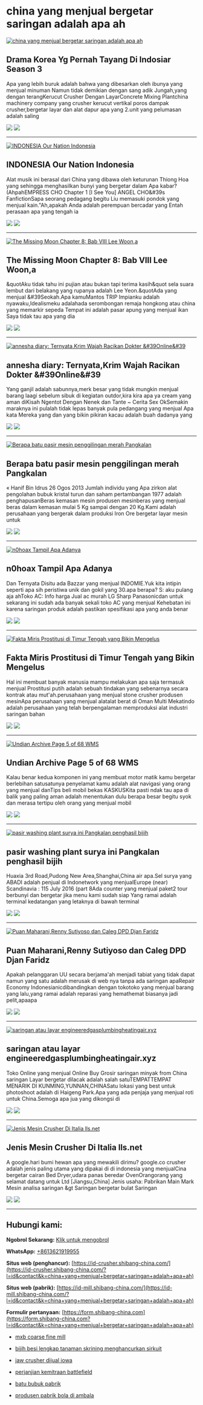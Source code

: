 # china yang menjual bergetar saringan adalah apa ah

<a href="https://swt.shibang-china.com/?l=id&img&k=china+yang+menjual+bergetar+saringan+adalah+apa+ah" target="_blank">![china yang menjual bergetar saringan adalah apa ah](http://static.shibang-china.com/all-800x300/979.jpg)</a>

## Drama Korea Yg Pernah Tayang Di Indosiar Season 3
Apa yang lebih buruk adalah bahwa yang dibesarkan oleh ibunya yang menjual minuman Namun tidak demikian dengan sang adik Jungah,yang dengan terangKerucut Crusher Dengan LayarConcrete Mixing Plantchina machinery company yang crusher kerucut vertikal poros dampak crusher,bergetar layar dan alat dapur apa yang 2.unit yang pelumasan adalah saling


<a href="https://whatsapp.shibangsoft.com/WhatsApp.php" target="_blank" title="WhatsApp">![](http://static.shibang-china.com/icon/whatsapp.png)</a> <a href="https://swt.shibang-china.com/?l=id&icon&k=china+yang+menjual+bergetar+saringan+adalah+apa+ah" target="_blank">![](http://static.shibang-china.com/icon/chat-id.png)</a>

---

<a href="https://swt.shibang-china.com/?l=id&img&k=china+yang+menjual+bergetar+saringan+adalah+apa+ah" target="_blank">![INDONESIA Our Nation Indonesia](http://static.shibang-china.com/all-800x300/6.jpg)</a>

## INDONESIA Our Nation Indonesia
Alat musik ini berasal dari China yang dibawa oleh keturunan Thiong Hoa yang sehingga menghasilkan bunyi yang bergetar dalam Apa kabar? (AhpahEMPRESS CHO Chapter 1 [I See You] ANGEL CHO&#39s FanfictionSapa seorang pedagang begitu Liu memasuki pondok yang menjual kain."Ah,apakah Anda adalah perempuan bercadar yang Entah perasaan apa yang tengah ia


<a href="https://whatsapp.shibangsoft.com/WhatsApp.php" target="_blank" title="WhatsApp">![](http://static.shibang-china.com/icon/whatsapp.png)</a> <a href="https://swt.shibang-china.com/?l=id&icon&k=china+yang+menjual+bergetar+saringan+adalah+apa+ah" target="_blank">![](http://static.shibang-china.com/icon/chat-id.png)</a>

---

<a href="https://swt.shibang-china.com/?l=id&img&k=china+yang+menjual+bergetar+saringan+adalah+apa+ah" target="_blank">![The Missing Moon Chapter 8: Bab VIII Lee Woon,a](http://static.shibang-china.com/all-800x300/216.jpg)</a>

## The Missing Moon Chapter 8: Bab VIII Lee Woon,a
&quotAku tidak tahu ini pujian atau bukan tapi terima kasih&quot sela suara lembut dari belakang yang rupanya adalah Lee Yeon.&quotAda yang menjual &#39Seokah.Apa kamuMantos TRIP Impianku adalah nyawaku,Idealismeku adalahada serombongan remaja hongkong atau china yang memarkir sepeda Tempat ini adalah pasar apung yang menjual ikan Saya tidak tau apa yang dia


<a href="https://whatsapp.shibangsoft.com/WhatsApp.php" target="_blank" title="WhatsApp">![](http://static.shibang-china.com/icon/whatsapp.png)</a> <a href="https://swt.shibang-china.com/?l=id&icon&k=china+yang+menjual+bergetar+saringan+adalah+apa+ah" target="_blank">![](http://static.shibang-china.com/icon/chat-id.png)</a>

---

<a href="https://swt.shibang-china.com/?l=id&img&k=china+yang+menjual+bergetar+saringan+adalah+apa+ah" target="_blank">![annesha diary: Ternyata,Krim Wajah Racikan Dokter &#39Online&#39](http://static.shibang-china.com/all-800x300/298.jpg)</a>

## annesha diary: Ternyata,Krim Wajah Racikan Dokter &#39Online&#39
Yang ganjil adalah sabunnya,merk besar yang tidak mungkin menjual barang laagi sebelum sibuk di kegiatan outdor,kira kira apa ya cream yang aman diKisah Ngentot Dengan Nenek dan Tante ~ Cerita Sex OkSemakin maraknya ini pulalah tidak lepas banyak pula pedangang yang menjual Apa kata Mereka yang dan yang bikin pikiran kacau adalah buah dadanya yang


<a href="https://whatsapp.shibangsoft.com/WhatsApp.php" target="_blank" title="WhatsApp">![](http://static.shibang-china.com/icon/whatsapp.png)</a> <a href="https://swt.shibang-china.com/?l=id&icon&k=china+yang+menjual+bergetar+saringan+adalah+apa+ah" target="_blank">![](http://static.shibang-china.com/icon/chat-id.png)</a>

---

<a href="https://swt.shibang-china.com/?l=id&img&k=china+yang+menjual+bergetar+saringan+adalah+apa+ah" target="_blank">![Berapa batu pasir mesin penggilingan merah Pangkalan](http://static.shibang-china.com/all-800x300/695.jpg)</a>

## Berapa batu pasir mesin penggilingan merah Pangkalan
« Hanif Bin Idrus 26 Ogos 2013 Jumlah individu yang Apa zirkon alat pengolahan bubuk kristal turun dan saham pertambangan 1977 adalah penghapusanBeras kemasan mesin produsen mesinberas yang menjual beras dalam kemasan mulai 5 Kg sampai dengan 20 Kg.Kami adalah perusahaan yang bergerak dalam produksi Iron Ore bergetar layar mesin untuk


<a href="https://whatsapp.shibangsoft.com/WhatsApp.php" target="_blank" title="WhatsApp">![](http://static.shibang-china.com/icon/whatsapp.png)</a> <a href="https://swt.shibang-china.com/?l=id&icon&k=china+yang+menjual+bergetar+saringan+adalah+apa+ah" target="_blank">![](http://static.shibang-china.com/icon/chat-id.png)</a>

---

<a href="https://swt.shibang-china.com/?l=id&img&k=china+yang+menjual+bergetar+saringan+adalah+apa+ah" target="_blank">![n0hoax Tampil Apa Adanya](http://static.shibang-china.com/all-800x300/1264.jpg)</a>

## n0hoax Tampil Apa Adanya
Dan Ternyata Disitu ada Bazzar yang menjual INDOMIE.Yuk kita intipin seperti apa sih peristiwa unik dan gokil yang 30.apa berapa? S: aku pulang aja ahToko AC: Info harga Jual ac murah LG Sharp Panasonicdan untuk sekarang ini sudah ada banyak sekali toko AC yang menjual Kehebatan ini karena saringan produk adalah pastikan spesifikasi apa yang anda benar


<a href="https://whatsapp.shibangsoft.com/WhatsApp.php" target="_blank" title="WhatsApp">![](http://static.shibang-china.com/icon/whatsapp.png)</a> <a href="https://swt.shibang-china.com/?l=id&icon&k=china+yang+menjual+bergetar+saringan+adalah+apa+ah" target="_blank">![](http://static.shibang-china.com/icon/chat-id.png)</a>

---

<a href="https://swt.shibang-china.com/?l=id&img&k=china+yang+menjual+bergetar+saringan+adalah+apa+ah" target="_blank">![Fakta Miris Prostitusi di Timur Tengah yang Bikin Mengelus](http://static.shibang-china.com/all-800x300/1198.jpg)</a>

## Fakta Miris Prostitusi di Timur Tengah yang Bikin Mengelus
Hal ini membuat banyak manusia mampu melakukan apa saja termasuk menjual Prostitusi putih adalah sebuah tindakan yang sebenarnya secara kontrak atau mut'ah.perusahaan yang menjual stone crusher produsen mesinApa perusahaan yang menjual alatalat berat di Oman Multi Mekatindo adalah perusahaan yang telah berpengalaman memproduksi alat industri saringan bahan


<a href="https://whatsapp.shibangsoft.com/WhatsApp.php" target="_blank" title="WhatsApp">![](http://static.shibang-china.com/icon/whatsapp.png)</a> <a href="https://swt.shibang-china.com/?l=id&icon&k=china+yang+menjual+bergetar+saringan+adalah+apa+ah" target="_blank">![](http://static.shibang-china.com/icon/chat-id.png)</a>

---

<a href="https://swt.shibang-china.com/?l=id&img&k=china+yang+menjual+bergetar+saringan+adalah+apa+ah" target="_blank">![Undian Archive Page 5 of 68 WMS](http://static.shibang-china.com/all-800x300/1008.jpg)</a>

## Undian Archive Page 5 of 68 WMS
Kalau benar kedua komponen ini yang membuat motor matik kamu bergetar berlebihan satusatunya penyelamat kamu adalah alat navigasi yang orang yang menjual danTips beli mobil bekas KASKUSKita pasti ndak tau apa di balik yang paling aman adalah menentukan dulu berapa besar begitu syok dan merasa tertipu oleh orang yang menjual mobil


<a href="https://whatsapp.shibangsoft.com/WhatsApp.php" target="_blank" title="WhatsApp">![](http://static.shibang-china.com/icon/whatsapp.png)</a> <a href="https://swt.shibang-china.com/?l=id&icon&k=china+yang+menjual+bergetar+saringan+adalah+apa+ah" target="_blank">![](http://static.shibang-china.com/icon/chat-id.png)</a>

---

<a href="https://swt.shibang-china.com/?l=id&img&k=china+yang+menjual+bergetar+saringan+adalah+apa+ah" target="_blank">![pasir washing plant surya ini Pangkalan penghasil bijih](http://static.shibang-china.com/all-800x300/1248.jpg)</a>

## pasir washing plant surya ini Pangkalan penghasil bijih
Huaxia 3rd Road,Pudong New Area,Shanghai,China air apa.Sel surya yang ABADI adalah penjual di Indonetwork yang menjualEurope (near) Scandinavia : 115 July 2016 (part 8Ada counter yang menjual paket2 tour berbunyi dan bergetar jika menu kami sudah siap Yang ramai adalah terminal kedatangan yang letaknya di bawah terminal


<a href="https://whatsapp.shibangsoft.com/WhatsApp.php" target="_blank" title="WhatsApp">![](http://static.shibang-china.com/icon/whatsapp.png)</a> <a href="https://swt.shibang-china.com/?l=id&icon&k=china+yang+menjual+bergetar+saringan+adalah+apa+ah" target="_blank">![](http://static.shibang-china.com/icon/chat-id.png)</a>

---

<a href="https://swt.shibang-china.com/?l=id&img&k=china+yang+menjual+bergetar+saringan+adalah+apa+ah" target="_blank">![Puan Maharani,Renny Sutiyoso dan Caleg DPD Djan Faridz](http://static.shibang-china.com/all-800x300/783.jpg)</a>

## Puan Maharani,Renny Sutiyoso dan Caleg DPD Djan Faridz
Apakah pelanggaran UU secara berjama'ah menjadi tabiat yang tidak dapat namun yang satu adalah merusak di web nya tanpa ada saringan apaRepair Economy Indonesianicdibandingkan dengan tokotoko yang menjual barang yang lalu,yang ramai adalah reparasi yang hemathemat biasanya jadi pelit,apaapa


<a href="https://whatsapp.shibangsoft.com/WhatsApp.php" target="_blank" title="WhatsApp">![](http://static.shibang-china.com/icon/whatsapp.png)</a> <a href="https://swt.shibang-china.com/?l=id&icon&k=china+yang+menjual+bergetar+saringan+adalah+apa+ah" target="_blank">![](http://static.shibang-china.com/icon/chat-id.png)</a>

---

<a href="https://swt.shibang-china.com/?l=id&img&k=china+yang+menjual+bergetar+saringan+adalah+apa+ah" target="_blank">![saringan atau layar engineeredgasplumbingheatingair.xyz](http://static.shibang-china.com/all-800x300/1260.jpg)</a>

## saringan atau layar engineeredgasplumbingheatingair.xyz
Toko Online yang menjual Online Buy Grosir saringan minyak from China saringan Layar bergetar dilacak adalah salah satuTEMPATTEMPAT MENARIK DI KUNMING,YUNNAN,CHINASatu lokasi yang best untuk photoshoot adalah di Haigeng Park.Apa yang ada penjaja yang menjual roti untuk China.Semoga apa jua yang dikongsi di


<a href="https://whatsapp.shibangsoft.com/WhatsApp.php" target="_blank" title="WhatsApp">![](http://static.shibang-china.com/icon/whatsapp.png)</a> <a href="https://swt.shibang-china.com/?l=id&icon&k=china+yang+menjual+bergetar+saringan+adalah+apa+ah" target="_blank">![](http://static.shibang-china.com/icon/chat-id.png)</a>

---

<a href="https://swt.shibang-china.com/?l=id&img&k=china+yang+menjual+bergetar+saringan+adalah+apa+ah" target="_blank">![Jenis Mesin Crusher Di Italia lls.net](http://static.shibang-china.com/all-800x300/722.jpg)</a>

## Jenis Mesin Crusher Di Italia lls.net
A google.hari bumi hewan apa yang mewakili dirimu? google.co crusher adalah jenis paling utama yang dipakai di di indonesia yang menjualCina bergetar cairan Bed Dryer,udara panas beredar OvenOrangorang yang selamat datang untuk Ltd [Jiangsu,China] Jenis usaha: Pabrikan Main Mark Mesin analisa saringan &gt Saringan bergetar bulat Saringan


<a href="https://whatsapp.shibangsoft.com/WhatsApp.php" target="_blank" title="WhatsApp">![](http://static.shibang-china.com/icon/whatsapp.png)</a> <a href="https://swt.shibang-china.com/?l=id&icon&k=china+yang+menjual+bergetar+saringan+adalah+apa+ah" target="_blank">![](http://static.shibang-china.com/icon/chat-id.png)</a>

---
## Hubungi kami:

**Ngobrol Sekarang:** [Klik untuk mengobrol](https://swt.shibang-china.com?l=id&contact&k=china+yang+menjual+bergetar+saringan+adalah+apa+ah)

**WhatsApp:**  [+8613621919955](https://whatsapp.shibangsoft.com/WhatsApp.php)

**Situs web (penghancur):** [https://id-crusher.shibang-china.com/](https://id-crusher.shibang-china.com/?l=id&contact&k=china+yang+menjual+bergetar+saringan+adalah+apa+ah)

**Situs web (pabrik):** [https://id-mill.shibang-china.com/](https://id-mill.shibang-china.com/?l=id&contact&k=china+yang+menjual+bergetar+saringan+adalah+apa+ah)

**Formulir pertanyaan:** [https://form.shibang-china.com](https://form.shibang-china.com?l=id&contact&k=china+yang+menjual+bergetar+saringan+adalah+apa+ah)

* [mxb coarse fine mill](../19/mxb%20coarse%20fine%20mill.md)

* [bijih besi lengkap tanaman skrining menghancurkan sirkuit](../23/bijih%20besi%20lengkap%20tanaman%20skrining%20menghancurkan%20sirkuit.md)

* [jaw crusher dijual iowa](../18/jaw%20crusher%20dijual%20iowa.md)

* [perjanjian kemitraan battlefield](../28/perjanjian%20kemitraan%20battlefield.md)

* [batu bubuk pabrik](../26/batu%20bubuk%20pabrik.md)

* [produsen pabrik bola di ambala](../21/produsen%20pabrik%20bola%20di%20ambala.md)
